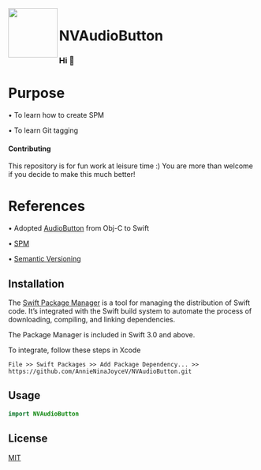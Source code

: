 <img align="left" width="100" height="100" src="https://i.ibb.co/xXzKcqG/a-va-bien-aller-2.png"> 

# NVAudioButton
### Hi 👋

# Purpose

• To learn how to create SPM

• To learn Git tagging

#### Contributing
This repository is for fun work at leisure time :)
You are more than welcome if you decide to make this much better!

# References

• Adopted [AudioButton](https://github.com/xdpsee/AudioButton.git) from Obj-C to Swift

• [SPM](https://www.raywenderlich.com/7242045-swift-package-manager-for-ios) 

• [Semantic Versioning](https://semver.org)

## Installation

The [Swift Package Manager](https://swift.org/package-manager/) is a tool for managing the distribution of Swift code. It’s integrated with the Swift build system to automate the process of downloading, compiling, and linking dependencies.

The Package Manager is included in Swift 3.0 and above.

To integrate, follow these steps in Xcode

```
File >> Swift Packages >> Add Package Dependency... >> https://github.com/AnnieNinaJoyceV/NVAudioButton.git
```

## Usage

```swift
import NVAudioButton
```

## License
[MIT](https://choosealicense.com/licenses/mit/)
